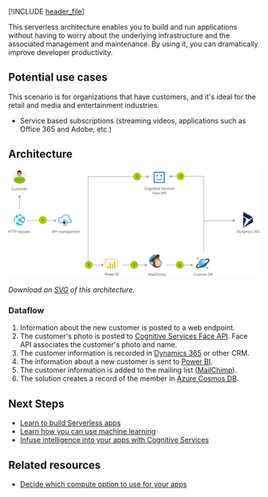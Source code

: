 [!INCLUDE [header_file](../../../includes/sol-idea-header.md)]

This serverless architecture enables you to build and run applications without having to worry about the underlying infrastructure and the associated management and maintenance. By using it, you can dramatically improve developer productivity.

## Potential use cases

This scenario is for organizations that have customers, and it's ideal for the retail and media and entertainment industries. 

- Service based subscriptions (streaming videos, applications such as Office 365 and Adobe, etc.)

## Architecture

![Architecture diagram shows customer information sent to endpoint, their photo to Face A P I, added to mailing list, and record created.](../media/onboarding-customers-with-a-cloud-native-serverless-architecture.png)

*Download an [SVG](../media/onboarding-customers-with-a-cloud-native-serverless-architecture.svg) of this architecture.*
<div class="architecture-tooltip-content" id="architecture-tooltip-2">

### Dataflow

1. Information about the new customer is posted to a web endpoint.
1. The customer's photo is posted to [Cognitive Services Face API](/azure/cognitive-services/face). Face API associates the customer's photo and name.
1. The customer information is recorded in [Dynamics 365](/dynamics365) or other CRM.
1. The information about a new customer is sent to [Power BI](/power-bi).
1. The customer information is added to the mailing list ([MailChimp](https://mailchimp.com)).
1. The solution creates a record of the member in [Azure Cosmos DB](/azure/cosmos-db).

## Next Steps

- [Learn to build Serverless apps](/azure/azure-functions)
- [Learn how you can use machine learning](/azure/machine-learning/how-to-enable-virtual-network)
- [Infuse intelligence into your apps with Cognitive Services](/azure/cognitive-services)
  
## Related resources
  
- [Decide which compute option to use for your apps](../../guide/technology-choices/compute-decision-tree.yml)
